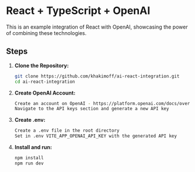 
# React + TypeScript + OpenAI

This is an example integration of React with OpenAI, showcasing the power of combining these technologies.

## Steps

1. **Clone the Repository:**
   ```bash
   git clone https://github.com/khakimoff/ai-react-integration.git
   cd ai-react-integration

2. **Create OpenAI Account:**
    ```bash
    Create an account on OpenAI - https://platform.openai.com/docs/overview
    Navigate to the API keys section and generate a new API key

3. **Create .env:**
    ```bash
    Create a .env file in the root directory
    Set in .env VITE_APP_OPENAI_API_KEY with the generated API key

4. **Install and run:**
    ```bash
    npm install
    npm run dev
